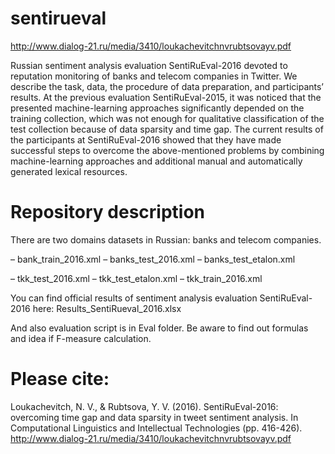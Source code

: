 # sentirueval
http://www.dialog-21.ru/media/3410/loukachevitchnvrubtsovayv.pdf

Russian sentiment analysis evaluation SentiRuEval-2016 devoted to reputation monitoring of banks and telecom companies in Twitter. We describe the task, data, the procedure of data preparation, and participants’ results. At the previous evaluation SentiRuEval-2015, it was noticed that the presented machine-learning approaches significantly depended on the training collection, which was not enough for qualitative classification of the test collection because of data sparsity and time gap. The current results of the participants at SentiRuEval-2016 showed that they have made successful steps to overcome the above-mentioned problems by combining machine-learning approaches and additional manual and automatically generated lexical resources. 

# Repository description
There are two domains datasets in Russian: banks and telecom companies.

– bank_train_2016.xml 
– banks_test_2016.xml
– banks_test_etalon.xml

– tkk_test_2016.xml
– tkk_test_etalon.xml
– tkk_train_2016.xml

You can find official results of sentiment analysis evaluation SentiRuEval-2016 here: Results_SentiRueval_2016.xlsx

And also evaluation script is in Eval folder. Be aware to find out formulas and idea if F-measure calculation. 

# Please cite:
Loukachevitch, N. V., & Rubtsova, Y. V. (2016). SentiRuEval-2016: overcoming time gap and data sparsity in tweet sentiment analysis. In Computational Linguistics and Intellectual Technologies (pp. 416-426).
http://www.dialog-21.ru/media/3410/loukachevitchnvrubtsovayv.pdf
